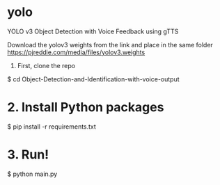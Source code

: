 # yolo
YOLO v3 Object Detection with Voice Feedback using gTTS

Download the yolov3 weights from the link and place in the same folder
https://pjreddie.com/media/files/yolov3.weights

1. First, clone the repo

$ cd Object-Detection-and-Identification-with-voice-output

# 2. Install Python packages
$ pip install -r requirements.txt

# 3. Run!
$ python main.py

